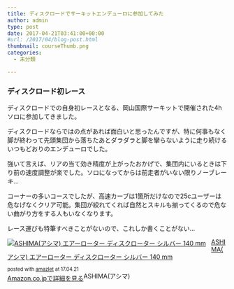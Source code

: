 ```yaml
---
title: ディスクロードでサーキットエンデューロに参加してみた
author: admin
type: post
date: 2017-04-21T03:41:00+00:00
#url: /2017/04/blog-post.html
thumbnail: courseThumb.png
categories:
  - 未分類

---
```

<div class="separator" style="clear: both; text-align: center;">

</div>



### ディスクロード初レース

ディスクロードでの自身初レースとなる、岡山国際サーキットで開催された4hソロに参加してきました。

ディスクロードならではの点があれば面白いと思ったんですが、特に何事もなく脚が終わって先頭集団から落ちたあとダラダラと脚を攣らないように走り続けるいつもどおりのエンデューロでした。

強いて言えば、リアの当て効き精度が上がったおかげで、集団内にいるときは下り前の速度調整が楽でした。ソロになってからは前走者がいない限りノーブレーキ…

コーナーの多いコースでしたが、高速カーブは1箇所だけなので25cユーザーは危なげなくクリア可能。集団が絞れてくれば自然とスキルも揃ってくるので危ない曲がり方をする人もいなくなります。

レース運びも特筆すべきことがないので、これしか書くことがない…



<div class="amazlet-box" style="margin-bottom:0px;">
  <div class="amazlet-image" style="float:left;margin:0px 12px 1px 0px;">
    <a href="http://www.amazon.co.jp/exec/obidos/ASIN/B006E4J5MA/gensobunya-22/ref=nosim/" name="amazletlink" target="_blank"><img src="https://images-fe.ssl-images-amazon.com/images/I/41bwKiOlp8L._SL160_.jpg" alt="ASHIMA(アシマ) エアーローター ディスクローター  シルバー 140 mm" style="border: none;" /></a>
  </div>

  <div class="amazlet-info" style="line-height:120%; margin-bottom: 10px">
    <div class="amazlet-name" style="margin-bottom:10px;line-height:120%">
<a href="http://www.amazon.co.jp/exec/obidos/ASIN/B006E4J5MA/gensobunya-22/ref=nosim/" name="amazletlink" target="_blank">ASHIMA(アシマ) エアーローター ディスクローター シルバー 140 mm</a></p>

<div class="amazlet-powered-date" style="font-size:80%;margin-top:5px;line-height:120%">
  posted with <a href="http://www.amazlet.com/" title="amazlet" target="_blank">amazlet</a> at 17.04.21
</div>


<div class="amazlet-detail">
ASHIMA(アシマ)


<div class="amazlet-sub-info" style="float: left;">
<div class="amazlet-link" style="margin-top: 5px">
  <a href="http://www.amazon.co.jp/exec/obidos/ASIN/B006E4J5MA/gensobunya-22/ref=nosim/" name="amazletlink" target="_blank">Amazon.co.jpで詳細を見る</a>
</div>

  </div>

  <div class="amazlet-footer" style="clear: left">
  </div>
</div>